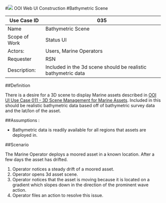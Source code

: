 #![](http://www.rpsgroup.com/images/2012-specific/RPSlogo.aspx) OOI Web UI Construction 
#Bathymetric Scene

| Use Case ID | 035 |
| --- | --- |
| Name | Bathymetric Scene |
| Scope of Work | Status UI |
| Actors: | Users, Marine Operators |
| Requester | RSN |
| Description: | Included in the 3d scene should be realistic bathymetric data  |


##Definition

There is a desire for a 3D scene to display Marine assets described in [OOI UI Use Case 011 - 3D Scene Management for Marine Assets](OOI_UI_Use_Case_016-Status_UI-3D_Scene_Management_For_Marine_Assets.md).  Included in this should be realistic bathymetric data based off of bathymetric survey data and the lat/lon of the asset.

##Assumptions :
- Bathymetric data is readily available for all regions that assets are deployed in.

##Scenario

The Marine Operator deploys a moored asset in a known location.  After a few days the asset has drifted.
1. Operator notices a steady drift of a moored asset.
2. Operator opens 3d asset scene.
3. Operator notices that the asset is moving because it is located on a gradient which slopes down in the direction of the prominent wave action.
4. Operator files an action to resolve this issue.